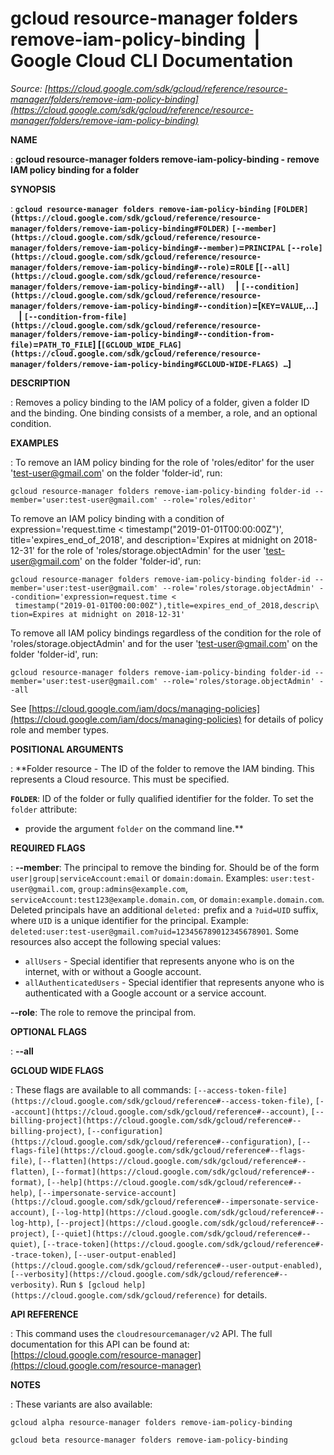 # gcloud resource-manager folders remove-iam-policy-binding  |  Google Cloud CLI Documentation

*Source: [https://cloud.google.com/sdk/gcloud/reference/resource-manager/folders/remove-iam-policy-binding](https://cloud.google.com/sdk/gcloud/reference/resource-manager/folders/remove-iam-policy-binding)*

**NAME**

: **gcloud resource-manager folders remove-iam-policy-binding - remove IAM policy binding for a folder**

**SYNOPSIS**

: **`gcloud resource-manager folders remove-iam-policy-binding` `[FOLDER](https://cloud.google.com/sdk/gcloud/reference/resource-manager/folders/remove-iam-policy-binding#FOLDER)` `[--member](https://cloud.google.com/sdk/gcloud/reference/resource-manager/folders/remove-iam-policy-binding#--member)`=`PRINCIPAL` `[--role](https://cloud.google.com/sdk/gcloud/reference/resource-manager/folders/remove-iam-policy-binding#--role)`=`ROLE` [`[--all](https://cloud.google.com/sdk/gcloud/reference/resource-manager/folders/remove-iam-policy-binding#--all)`     | `[--condition](https://cloud.google.com/sdk/gcloud/reference/resource-manager/folders/remove-iam-policy-binding#--condition)`=[`KEY`=`VALUE`,…]     | `[--condition-from-file](https://cloud.google.com/sdk/gcloud/reference/resource-manager/folders/remove-iam-policy-binding#--condition-from-file)`=`PATH_TO_FILE`] [`[GCLOUD_WIDE_FLAG](https://cloud.google.com/sdk/gcloud/reference/resource-manager/folders/remove-iam-policy-binding#GCLOUD-WIDE-FLAGS) …`]**

**DESCRIPTION**

: Removes a policy binding to the IAM policy of a folder, given a folder ID and
the binding. One binding consists of a member, a role, and an optional
condition.

**EXAMPLES**

: To remove an IAM policy binding for the role of 'roles/editor' for the user
'test-user@gmail.com' on the folder 'folder-id', run:

```
gcloud resource-manager folders remove-iam-policy-binding folder-id --member='user:test-user@gmail.com' --role='roles/editor'
```

To remove an IAM policy binding with a condition of expression='request.time
< timestamp("2019-01-01T00:00:00Z")', title='expires_end_of_2018', and
description='Expires at midnight on 2018-12-31' for the role of
'roles/storage.objectAdmin' for the user 'test-user@gmail.com' on the folder
'folder-id', run:

```
gcloud resource-manager folders remove-iam-policy-binding folder-id --member='user:test-user@gmail.com' --role='roles/storage.objectAdmin' --condition='expression=request.time <
 timestamp("2019-01-01T00:00:00Z"),title=expires_end_of_2018,descrip\
tion=Expires at midnight on 2018-12-31'
```

To remove all IAM policy bindings regardless of the condition for the role of
'roles/storage.objectAdmin' and for the user 'test-user@gmail.com' on the folder
'folder-id', run:

```
gcloud resource-manager folders remove-iam-policy-binding folder-id --member='user:test-user@gmail.com' --role='roles/storage.objectAdmin' --all
```

See [https://cloud.google.com/iam/docs/managing-policies](https://cloud.google.com/iam/docs/managing-policies)
for details of policy role and member types.

**POSITIONAL ARGUMENTS**

: **Folder resource - The ID of the folder to remove the IAM binding. This
represents a Cloud resource.
This must be specified.

**`FOLDER`**:
ID of the folder or fully qualified identifier for the folder.
To set the `folder` attribute:

- provide the argument `folder` on the command line.**

**REQUIRED FLAGS**

: **--member**:
The principal to remove the binding for. Should be of the form
`user|group|serviceAccount:email` or `domain:domain`.
Examples: `user:test-user@gmail.com`,
`group:admins@example.com`,
`serviceAccount:test123@example.domain.com`, or
`domain:example.domain.com`.
Deleted principals have an additional `deleted:` prefix and a
`?uid=UID` suffix, where ``UID`` is
a unique identifier for the principal. Example:
`deleted:user:test-user@gmail.com?uid=123456789012345678901`.
Some resources also accept the following special values:

- `allUsers` - Special identifier that represents anyone who is on the
internet, with or without a Google account.
- `allAuthenticatedUsers` - Special identifier that represents anyone
who is authenticated with a Google account or a service account.

**--role**:
The role to remove the principal from.

**OPTIONAL FLAGS**

: **--all**

**GCLOUD WIDE FLAGS**

: These flags are available to all commands: `[--access-token-file](https://cloud.google.com/sdk/gcloud/reference#--access-token-file)`,
`[--account](https://cloud.google.com/sdk/gcloud/reference#--account)`, `[--billing-project](https://cloud.google.com/sdk/gcloud/reference#--billing-project)`,
`[--configuration](https://cloud.google.com/sdk/gcloud/reference#--configuration)`,
`[--flags-file](https://cloud.google.com/sdk/gcloud/reference#--flags-file)`,
`[--flatten](https://cloud.google.com/sdk/gcloud/reference#--flatten)`, `[--format](https://cloud.google.com/sdk/gcloud/reference#--format)`, `[--help](https://cloud.google.com/sdk/gcloud/reference#--help)`, `[--impersonate-service-account](https://cloud.google.com/sdk/gcloud/reference#--impersonate-service-account)`,
`[--log-http](https://cloud.google.com/sdk/gcloud/reference#--log-http)`,
`[--project](https://cloud.google.com/sdk/gcloud/reference#--project)`, `[--quiet](https://cloud.google.com/sdk/gcloud/reference#--quiet)`, `[--trace-token](https://cloud.google.com/sdk/gcloud/reference#--trace-token)`, `[--user-output-enabled](https://cloud.google.com/sdk/gcloud/reference#--user-output-enabled)`,
`[--verbosity](https://cloud.google.com/sdk/gcloud/reference#--verbosity)`.
Run `$ [gcloud help](https://cloud.google.com/sdk/gcloud/reference)` for details.

**API REFERENCE**

: This command uses the `cloudresourcemanager/v2` API. The full
documentation for this API can be found at: [https://cloud.google.com/resource-manager](https://cloud.google.com/resource-manager)

**NOTES**

: These variants are also available:

```
gcloud alpha resource-manager folders remove-iam-policy-binding
```

```
gcloud beta resource-manager folders remove-iam-policy-binding
```